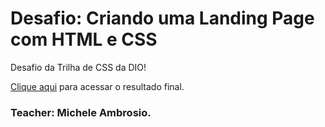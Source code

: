 # Desafio: Criando uma Landing Page com HTML e CSS

Desafio da Trilha de CSS da DIO! 

[Clique aqui](https://#) para acessar o resultado final.

### Teacher: Michele Ambrosio.


